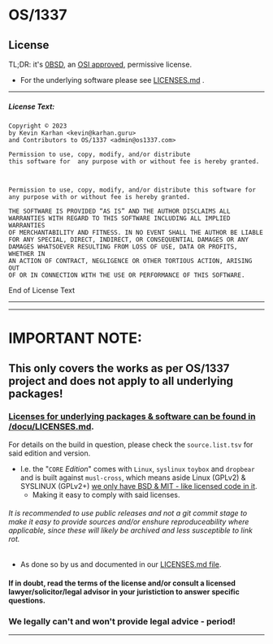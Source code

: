#	OS/1337	
## License

TL;DR: it's [0BSD](https://en.wikipedia.org/wiki/BSD_licenses#0-clause_license_(%22BSD_Zero_Clause_License%22)), an [OSI approved](https://opensource.org/license/0bsd/), permissive license.
- For the underlying software please see [LICENSES.md](docu/LICENSES.md) .

---

##### License Text:

````
Copyright © 2023 
by Kevin Karhan <kevin@karhan.guru> 
and Contributors to OS/1337 <admin@os1337.com> 

Permission to use, copy, modify, and/or distribute 
this software for  any purpose with or without fee is hereby granted.



Permission to use, copy, modify, and/or distribute this software for
any purpose with or without fee is hereby granted.

THE SOFTWARE IS PROVIDED “AS IS” AND THE AUTHOR DISCLAIMS ALL
WARRANTIES WITH REGARD TO THIS SOFTWARE INCLUDING ALL IMPLIED WARRANTIES
OF MERCHANTABILITY AND FITNESS. IN NO EVENT SHALL THE AUTHOR BE LIABLE
FOR ANY SPECIAL, DIRECT, INDIRECT, OR CONSEQUENTIAL DAMAGES OR ANY
DAMAGES WHATSOEVER RESULTING FROM LOSS OF USE, DATA OR PROFITS, WHETHER IN
AN ACTION OF CONTRACT, NEGLIGENCE OR OTHER TORTIOUS ACTION, ARISING OUT
OF OR IN CONNECTION WITH THE USE OR PERFORMANCE OF THIS SOFTWARE.

````

End of License Text

---

---

# IMPORTANT NOTE:
## This only covers the works as per OS/1337 project and does not apply to all underlying packages!
### [Licenses for underlying packages & software can be found in /docu/LICENSES.md](docu/LICENSES.md).
For details on the build in question, please check the ``source.list.tsv`` for said edition and version.
- I.e. the "``CORE`` *Edition*" comes with ``Linux``, ``syslinux`` ``toybox`` and ``dropbear`` and is built against ``musl-cross``, which means aside Linux (GPLv2) & SYSLINUX (GPLv2+)  [we only have BSD & MIT - like licensed code in it](build/0.CORE/build/sources.list.tsv).
  - Making it easy to comply with said licenses.

###### It is recommended to use public releases and not a git commit stage to make it easy to provide sources and/or enshure reproduceability where applicable, since these will likely be archived and less susceptible to link rot.

- As done so by us and documented in our [LICENSES.md file](docu/LICENSES.md).

#### If in doubt, read the terms of the license and/or consult a licensed lawyer/solicitor/legal advisor in your juristiction to answer specific questions.
### We legally can't and won't provide legal advice - period!

---
